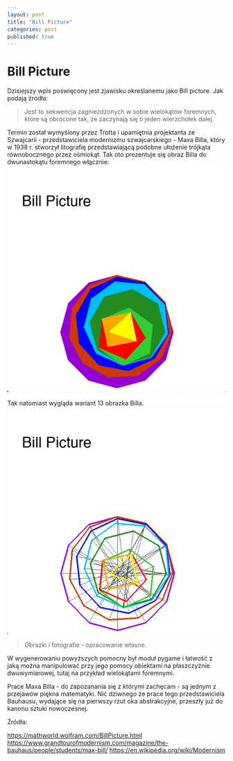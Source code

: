 ```yaml
---
layout: post
title: "Bill Picture"
categories: post
published: true
---
```


<h1>Bill Picture</h1>
Dzisiejszy wpis poświęcony jest zjawisku określanemu jako Bill picture. Jak podają źródła: 
<blockquote cite="https://mathworld.wolfram.com/BillPicture.html">Jest to sekwencja zagnieżdżonych w sobie wielokątów foremnych, które są obrócone 
tak, że zaczynają się o jeden wierzchołek dalej.</blockquote>
 
Termin został wymyślony przez Trotta i upamiętnia projektanta ze Szwajcarii - przedstawiciela modernizmu szwajcarskiego - Maxa Billa, który w 1938 r. 
stworzył litografię przedstawiającą podobne ułożenie trójkąta równobocznego przez ośmiokąt. 
Tak oto prezentuje się obraz Billa do dwunastokątu foremnego włącznie:
![pic1](/assets/bill_picture1.jpg)

Tak natomiast wygląda wariant 13 obrazka Billa.
![pic2](/assets/bill_picture2.jpg)
<blockquote>Obrazki i fotografie - opracowanie własne.</blockquote>
W wygenerowaniu powyższych pomocny był moduł pygame i łatwość z jaką można manipulować przy jego pomocy obiektami na płaszczyźnie dwuwymiarowej, tutaj 
na przykład wielokątami foremnymi.

Prace Maxa Billa - do zapozanania się z którymi zachęcam - są jednym z przejawów piękna matematyki. Nic dziwnego że prace tego przedstawiciela Bauhausu,
wydające się na pierwszy rzut oka abstrakcyjne, przeszły już do kanonu sztuki nowoczesnej.

Źródła:

https://mathworld.wolfram.com/BillPicture.html
https://www.grandtourofmodernism.com/magazine/the-bauhaus/people/students/max-bill/
https://en.wikipedia.org/wiki/Modernism  
